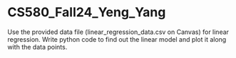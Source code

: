 # CS580_Fall24_Yeng_Yang
Use the provided data file (linear_regression_data.csv on Canvas) for linear
regression. Write python code to find out the linear model and plot it along with the data
points. 

